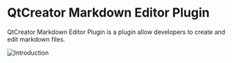 # QtCreator Markdown Editor Plugin

QtCreator Markdown Editor Plugin is a plugin allow developers to create and edit markdown files.

![Introduction](/introduction.jpg)
